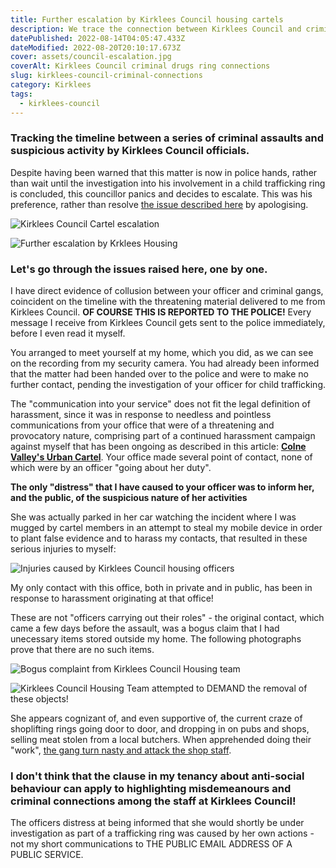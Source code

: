 ```yaml
---
title: Further escalation by Kirklees Council housing cartels
description: We trace the connection between Kirklees Council and criminal rings
datePublished: 2022-08-14T04:05:47.433Z
dateModified: 2022-08-20T20:10:17.673Z
cover: assets/council-escalation.jpg
coverAlt: Kirklees Council criminal drugs ring connections
slug: kirklees-council-criminal-connections
category: Kirklees
tags:
  - kirklees-council
---
```

### Tracking the timeline between a series of criminal assaults and suspicious activity by Kirklees Council officials.

Despite having been warned that this matter is now in police hands, rather than wait until the investigation into his involvement in a child trafficking ring is concluded, this councillor panics and decides to escalate. This was his preference, rather than resolve [the issue described here](https://disdroid.vercel.app/kirklees-council-cartel) by apologising.

![Kirklees Council Cartel escalation](assets/council-escalation.jpg)

![Further escalation by Krklees Housing](assets/council-escalation-2.jpg)

### Let's go through the issues raised here, one by one.

I have direct evidence of collusion between your officer and criminal gangs, coincident on the timeline with the threatening material delivered to me from Kirklees Council. **OF COURSE THIS IS REPORTED TO THE POLICE!** Every message I receive from Kirklees Council gets sent to the police immediately, before I even read it myself.

You arranged to meet yourself at my home, which you did, as we can see on the recording from my security camera. You had already been informed that the matter had been handed over to the police and were to make no further contact, pending the investigation of your officer for child trafficking.

The "communication into your service" does not fit the legal definition of harassment, since it was in response to needless and pointless communications from your office that were of a threatening and provocatory nature, comprising part of a continued harassment campaign against myself that has been ongoing as described in this article: **[Colne Valley's Urban Cartel](https://disdroid.co.uk/carters-colne-valley-cartel)**. Your office made several point of contact, none of which were by an officer "going about her duty".

**The only "distress" that I have caused to your officer was to inform her, and the public, of the suspicious nature of her activities**

She was actually parked in her car watching the incident where I was mugged by cartel members in an attempt to steal my mobile device in order to plant false evidence and to harass my contacts, that resulted in these serious injuries to myself:

![Injuries caused by Kirklees Council housing officers](assets/20220714_045233-scorched-flesh-arm.jpg)

My only contact with this office, both in private and in public, has been in response to harassment originating at that office!

These are not "officers carrying out their roles" - the original contact, which came a few days before the assault, was a bogus claim that I had unecessary items stored outside my home. The following photographs prove that there are no such items.

![Bogus complaint from Kirklees Council Housing team](assets/kirklees-council-complaint.jpg)

![Kirklees Council Housing Team attempted to DEMAND the removal of these objects!](assets/img_20220622_120207.jpg)

She appears cognizant of, and even supportive of, the current craze of shoplifting rings going door to door, and dropping in on pubs and shops, selling meat stolen from a local butchers. When apprehended doing their "work", [the gang turn nasty and attack the shop staff](https://archive.ph/V2S60).

### I don't think that the clause in my tenancy about anti-social behaviour can apply to highlighting misdemeanours and criminal connections among the staff at Kirklees Council!

The officers distress at being informed that she would shortly be under investigation as part of a trafficking ring was caused by her own actions - not my short communications to THE PUBLIC EMAIL ADDRESS OF A PUBLIC SERVICE.